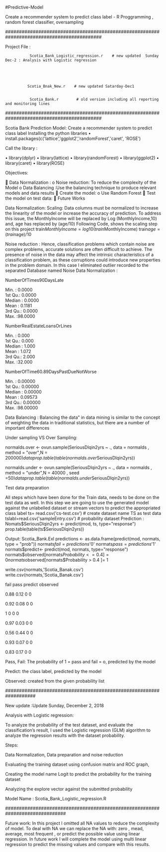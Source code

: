 #Predictive-Model

Create a recommender system to predict class label - R Proggramming , random forest classifier, oversampling

###########################################################################################


Project File : 

               Scotia_Bank_Logistic_regression.r    # new updated  Sunday Dec-2 : Analysis with Logistic regression
               



              
              Scotia_Bnak_New.r    # new updated Satarday-Dec1


               Scotia_Bank.r        # old version including all reporting and monitoring lines


###########################################################################################


Scotia Bank Prediction Model:
Create a recommender system to predict class label
Installing the python libraries
•	install.packages(c('lattice','ggplot2','randomForest','caret', 'ROSE’)

Call the library : 

•	library(dplyr)
•	library(lattice)
•	library(randomForest)
•	library(ggplot2)
•	library(caret)
•	library(ROSE)

Objectives:

	Data Normalization :
o	Noise reduction: To reduce the complexity of the Model 
o	Data Balancing :Use the balancing technique to produce relevant models and data results
	Create the model:
o	Use Random Forest 
	Test the model on test data:
	Future Works

Data Normalization:
Scaling: Data columns must be normalized to increase the linearity of the model or increase the accuracy of prediction. To address this issue, the MonthlyIncome will be replaced by Log (MonthlyIncome,10) and, age has replaced by (age/10)
Following Code, shows the scaling step on this project
train$MonthlyIncome=log10(train$MonthlyIncome)
train$age= (train$age)/10

Noise reduction : Hence, classification problems which contain noise are complex problems, accurate solutions are often difficult to achieve. The presence of noise in the data may affect the intrinsic characteristics of a classification problem, as these corruptions could introduce new properties in the problem domain. 
In this case I eliminated outlier recorded to the separated Database named Noise
Data Normalization :

NumberOfTimes90DaysLate

 Min.   : 0.0000        
 1st Qu.: 0.0000        
 Median : 0.0000        
 Mean   : 0.1181        
 3rd Qu.: 0.0000        
 Max.   :98.0000 
       
       
 
NumberRealEstateLoansOrLines

 Min.   : 0.000              
 1st Qu.: 0.000              
 Median : 1.000              
 Mean   : 1.072              
 3rd Qu.: 2.000              
 Max.   :32.000  
       
       
 
NumberOfTime60.89DaysPastDueNotWorse

 Min.   : 0.00000                    
 1st Qu.: 0.00000                    
 Median : 0.00000                    
 Mean   : 0.09573                    
 3rd Qu.: 0.00000                    
 Max.   :98.00000 
        
        


 Data Balancing :
Balancing the data" in data mining is similar to the concept of weighting the data in traditional statistics, but there are a number of important differences


Under sampling VS Over Sampling:


normalds.over <- ovun.sample(SeriousDlqin2yrs ~ ., data = normalds , method = "over",N = 200000)$data
prop.table(table(normalds.over$SeriousDlqin2yrs))



normalds.under <- ovun.sample(SeriousDlqin2yrs ~ ., data = normalds , method = "under",N = 40000 , seed =50)$data
prop.table(table(normalds.under$SeriousDlqin2yrs))



Test data preparation       


All steps which have been done for the Train data, needs to be done on the test data as well. 
In this step we are going to use the generated model against the unlabelled dataset or stream vectors  to predict the appropriated class label 
ts= read.csv('cs-test.csv’) # create dataset name TS as test data
tslabl=read.csv('sampleEntry.csv’) # probability dataset
Prediction : 
Nomats$SeriousDlqin2yrs <- predict(mod, ts, type="response")
prop.table(table(ts$SeriousDlqin2yrs))  



Output:
Scotia_Bank.Exl 
predictions <- as.data.frame(predict(mod, normats, type = "prob"))
normats$fail = predictions$'0'
normats$pass = predictions$'1'
normats$predict<- predict(mod, normats, type="response")
normats$observed[normats$Probability <= 0.4 ]= 0
normats$observed[normats$Probability > 0.4 ]= 1

write.csv(normats,'Scotia_Banak.csv')
write.csv(normats,'Scotia_Banak.csv')

fail	pass	predict	observed

0.88	0.12	0	        0

0.92	0.08	0	        0

1   	0   	0	        0

0.97	0.03	0	        0

0.56	0.44	0	        0

0.93	0.07	0	        0

0.83	0.17	0	        0


Pass, Fail: The probability of 1 = pass and fail = o,  predicted by the model 

Predict: the class label, predicted by the model

Observed: created from the given probability list 


###################################################################

New update :Update Sunday, December 2, 2018



Analysis with Logistic regression:

To analyze the probability of the test dataset, and evaluate the classification’s result, I used the Logistic regression (GLM) algorithm to analyze the regression results with the dataset probability. 


Steps:

Data Normalization, Data preparation and noise reduction

Evaluating the training dataset using confusion matrix and ROC graph, 

Creating the model name Logit to predict the probability for the training dataset

Analyzing the explore vector against the submitted probability 


Model Name : Scotia_Bank_Logistic_regression.R


##############################################################################





 Future work:
In this project I omitted all NA values to reduce the complexity of model. 
To deal with NA we can replace the NA with:
zero , mead, average, most frequent , or predict the possible value using linear regression. In future work I will complete the model using multi linear regression to predict the missing values and compare with this results.


